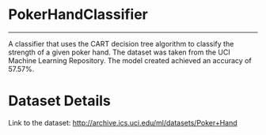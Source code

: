 # PokerHandClassifier
<hr>
A classifier that uses the CART decision tree algorithm to classify the strength of a given poker hand. The dataset was taken from the UCI Machine Learning Repository. The model created achieved an accuracy of 57.57%.

# Dataset Details
Link to the dataset: http://archive.ics.uci.edu/ml/datasets/Poker+Hand

